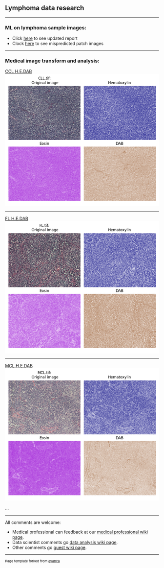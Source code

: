 ## Lymphoma data research

---

### ML on lymphoma sample images:

- Click [here](https://github.com/cancer-research-data-inside/lymphoma/blob/master/Report.md) to see updated report
- Clock [here](https://github.com/cancer-research-data-inside/cancer-research-data-inside.github.io/blob/master/pdf/Mispredicted%20patches.pdf) to see mispredicted patch images

---
### Medical image transform and analysis:

[CCL H.E.DAB](/sample_page)
<img src="https://raw.githubusercontent.com/cancer-research-data-inside/lymphoma_classifier/master/CLL_H_E_DAB.png?raw=true"/>

---
[FL H.E.DAB](/pdf/sample_presentation.pdf)
<img src="https://raw.githubusercontent.com/cancer-research-data-inside/lymphoma_classifier/master/FL_H_E_DAB.png"/>

---
[MCL H.E.DAB](http://example.com/)
<img src="https://raw.githubusercontent.com/cancer-research-data-inside/lymphoma_classifier/master/MCL_H_E_DAB.png?raw=true"/>

...

---

  All comments are welcome:
- Medical professional can feedback at our [medical professional wiki page](https://github.com/cancer-research-data-inside/lymphoma/wiki/Medical-professional-discussion-page).
- Data scientist comments go [data analysis wiki page](https://github.com/cancer-research-data-inside/lymphoma/wiki/data-analysis-discussion-page).
- Other comments go [guest wiki page](https://github.com/cancer-research-data-inside/lymphoma/wiki/Guest-wiki-page).

---
<p style="font-size:11px">Page template forked from <a href="https://github.com/evanca/quick-portfolio">evanca</a></p>
<!-- Remove above link if you don't want to attibute -->
